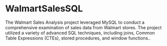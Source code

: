 # WalmartSalesSQL

The Walmart Sales Analysis project leveraged MySQL to conduct a comprehensive examination of sales data from Walmart stores. The project utilized a variety of advanced SQL techniques, including joins, Common Table Expressions (CTEs), stored procedures, and window functions..

